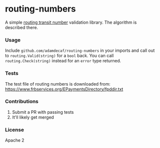# routing-numbers

A simple [routing transit number](https://en.wikipedia.org/wiki/Routing_transit_number) validation library. The algorithm is described there.

### Usage

Include `github.com/adamdecaf/routing-numbers` in your imports and call out to `routing.Valid(string)` for a `bool` back. You can call `routing.Check(string)` instead for an `error` type returned.

### Tests

The test file of routing numbers is downloaded from: https://www.frbservices.org/EPaymentsDirectory/fpddir.txt

### Contributions

1. Submit a PR with passing tests
1. It'll likely get merged

### License

Apache 2

